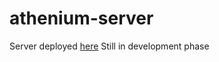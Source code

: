 # athenium-server
Server deployed [here](https://athenium-server.onrender.com/)
Still in development phase
